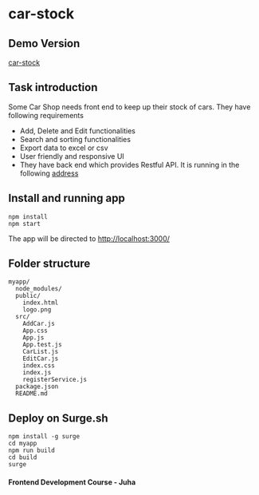 # car-stock

## Demo Version
[car-stock](http://car-stock-restapi.surge.sh/)

## Task introduction
Some Car Shop needs front end to keep up their stock of cars. They have following requirements

* Add, Delete and Edit functionalities
* Search and sorting functionalities
* Export data to excel or csv
* User friendly and responsive UI
* They have back end which provides Restful API. It is running in the following [address](https://carstockrest.herokuapp.com)

## Install and running app
```
npm install 
npm start
```
The app will be directed to [http://localhost:3000/](http://localhost:3000/)

## Folder structure
```
myapp/
  node_modules/
  public/
    index.html
    logo.png
  src/
    AddCar.js
    App.css
    App.js
    App.test.js
    CarList.js
    EditCar.js
    index.css
    index.js
    registerService.js
  package.json
  README.md
```

## Deploy on Surge.sh

```
npm install -g surge
cd myapp
npm run build
cd build
surge
```

#### Frontend Development Course - Juha

